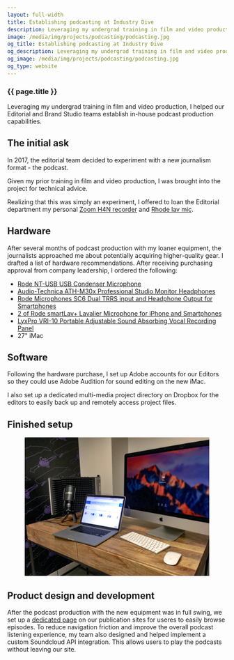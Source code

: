 ```yaml
---
layout: full-width
title: Establishing podcasting at Industry Dive
description: Leveraging my undergrad training in film and video production, I helped our Editorial and Brand Studio teams establish in-house podcast production capabilities.
image: /media/img/projects/podcasting/podcasting.jpg
og_title: Establishing podcasting at Industry Dive
og_description: Leveraging my undergrad training in film and video production, I helped our Editorial and Brand Studio teams establish in-house podcast production capabilities.
og_image: /media/img/projects/podcasting/podcasting.jpg
og_type: website
---
```

<section class="grid">
	<article>
		<h1>{{ page.title }}</h1>
		<p>Leveraging my undergrad training in film and video production, I helped our Editorial and Brand Studio teams establish in-house podcast production capabilities.</p>
	</article>
</section>
<section class="stripe-section">

<div class="timeline">
 	<div class="container right">
    	<div class="content">
			<h2>The initial ask</h2>
			<p>In 2017, the editorial team decided to experiment with a new journalism format - the podcast.</p>
			<p>Given my prior training in film and video production, I was brought into the project for technical advice.</p>
			<p>Realizing that this was simply an experiment, I offered to loan the Editorial department my personal <a href="https://www.amazon.com/Zoom-H4N-Digital-Multitrack-Recorder/dp/B01DPOXS8I">Zoom H4N recorder</a> and <a href="https://www.amazon.com/Rode-LAVALIER-Condenser-Microphone-Omni/dp/B003Z8OUUA">Rhode lav mic</a>.</p>
    	</div>
  	</div>
	<div class="container right">
		<div class="content">
			<h2>Hardware</h2>
			<p>After several months of podcast production with my loaner equipment, the journalists approached me about potentially acquiring higher-quality gear. I drafted a list of hardware recommendations. After receiving purchasing approval from company leadership, I ordered the following:</p>
			<ul>
				<li><a href="https://www.amazon.com/gp/product/">Rode NT-USB USB Condenser Microphone</a></li>
				<li><a href="https://www.amazon.com/gp/product/B016YKNI26/">Audio-Technica ATH-M30x Professional Studio Monitor Headphones</a></li>
				<li><a href="https://www.amazon.com/gp/product/B00KHQW6JU/">Rode Microphones SC6 Dual TRRS input and Headphone Output for Smartphones</a></li>
				<li><a href="https://www.amazon.com/gp/product/B00EO4A7L0/">2 of Rode smartLav+ Lavalier Microphone for iPhone and Smartphones</a></li>
				<li><a href="https://www.amazon.com/gp/product/B012OFI25I/">LyxPro VRI-10 Portable Adjustable Sound Absorbing Vocal Recording Panel</a></li>
				<li>27" iMac</li>
			</ul>
		</div>
	</div>
	<div class="container right">
		<div class="content">
			<h2>Software</h2>
			<p>Following the hardware purchase, I set up Adobe accounts for our Editors so they could use Adobe Audition for sound editing on the new iMac.</p>
			<p>I also set up a dedicated multi-media project directory on Dropbox for the editors to easily back up and remotely access project files.</p>
		</div>
	</div>
	<div class="container right">
		<div class="content">
			<h2>Finished setup</h2>
			<figure class="full-figure">
				<img src="/media/img/projects/podcasting/podcasting.jpg" />
			</figure>
		</div>
	</div>
	<div class="container right">
		<div class="content">
			<h2>Product design and development</h2>
			<p>After the podcast production with the new equipment was in full swing, we set up a <a href="https://www.retaildive.com/topic/podcasts/">dedicated page</a> on our publication sites for useres to easily browse episodes. To reduce navigation friction and improve the overall podcast listening experience, my team also designed and helped implement a custom Soundcloud API integration. This allows users to play the podcasts without leaving our site.</p>
		</div>
	</div>
</div>
</section>